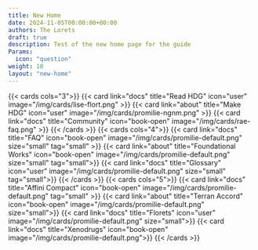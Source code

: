 ```yaml
---
title: New Home
date: 2024-11-05T00:00:00+00:00
authors: The Lorets
draft: true
description: Test of the new home page for the guide
Params:
  icon: "question"
weight: 10
layout: "new-home"
---
```

{{< cards cols="3">}}
  {{< card link="docs" title="Read HDG" icon="user" image="/img/cards/lise-flort.png"  >}}
  {{< card link="about" title="Make HDG" icon="user" image="/img/cards/promilie-ngnm.png" >}}
  {{< card link="docs" title="Community" icon="book-open" image="/img/cards/rae-faq.png" >}}
{{< /cards >}}
{{< cards cols="4">}}
  {{< card link="docs" title="FAQ" icon="book-open" image="/img/cards/promilie-default.png" size="small" tag="small" >}}
  {{< card link="about" title="Foundational Works" icon="book-open" image="/img/cards/promilie-default.png" size="small" tag="small">}}
  {{< card link="docs" title="Glossary" icon="user" image="/img/cards/promilie-default.png" size="small" tag="small">}}
{{< /cards >}}
{{< cards cols="5">}}
  {{< card link="docs" title="Affini Compact" icon="book-open" image="/img/cards/promilie-default.png" tag="small" >}}
  {{< card link="about" title="Terran Accord" icon="book-open" image="/img/cards/promilie-default.png" size="small">}}
  {{< card link="docs" title="Florets" icon="user" image="/img/cards/promilie-default.png" size="small">}}
  {{< card link="docs" title="Xenodrugs" icon="book-open" image="/img/cards/promilie-default.png">}}
{{< /cards >}}